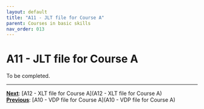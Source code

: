 ```yaml
---
layout: default
title: "A11 - JLT file for Course A"
parent: Courses in basic skills
nav_order: 013
---
```


# A11 - JLT file for Course A

To be completed.  




---
**<u>Next</u>**: [A12 - XLT file for Course A](A12 - XLT file for Course A)   
**<u>Previous</u>**: [A10 - VDP file for Course A](A10 - VDP file for Course A)  
